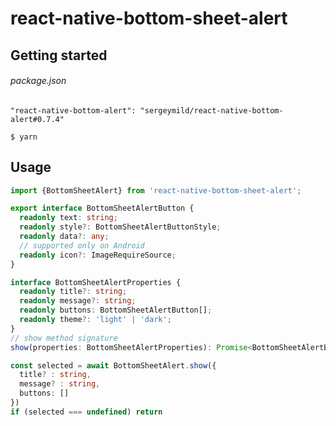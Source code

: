 # react-native-bottom-sheet-alert

## Getting started


###### package.json
`"react-native-bottom-alert": "sergeymild/react-native-bottom-alert#0.7.4"`

`$ yarn`

## Usage
```typescript
import {BottomSheetAlert} from 'react-native-bottom-sheet-alert';

export interface BottomSheetAlertButton {
  readonly text: string;
  readonly style?: BottomSheetAlertButtonStyle;
  readonly data?: any;
  // supported only on Android
  readonly icon?: ImageRequireSource;
}

interface BottomSheetAlertProperties {
  readonly title?: string;
  readonly message?: string;
  readonly buttons: BottomSheetAlertButton[];
  readonly theme?: 'light' | 'dark';
}
// show method signature
show(properties: BottomSheetAlertProperties): Promise<BottomSheetAlertButton | undefined>

const selected = await BottomSheetAlert.show({
  title? : string,
  message? : string,
  buttons: []
})
if (selected === undefined) return
```
